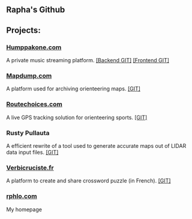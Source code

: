 ## Rapha's Github
## Projects:

### [Humppakone.com](https://humppakone.com)

A private music streaming platform. [[Backend GIT]](https://github.com/rphlo/nickelodeon-backend) [[Frontend GIT]](https://github.com/rphlo/nickelodeon-react-app)

### [Mapdump.com](https://mapdump.com)

A platform used for archiving orienteering maps. [[GIT]](https://github.com/rphlo/mapdump)

### [Routechoices.com](https://www.routechoices.com)

A live GPS tracking solution for orienteering sports. [[GIT]](https://github.com/routechoices)

### Rusty Pullauta

A efficient rewrite of a tool used to generate accurate maps out of LIDAR data input files. [[GIT]](https://github.com/rphlo/rusty-pullauta)

### [Verbicruciste.fr](https://verbicruciste.fr)

A platform to create and share crossword puzzle (in French). [[GIT]](https://github.com/rphlo/crossword-factory)

### [rphlo.com](https://rphlo.com)
My homepage
